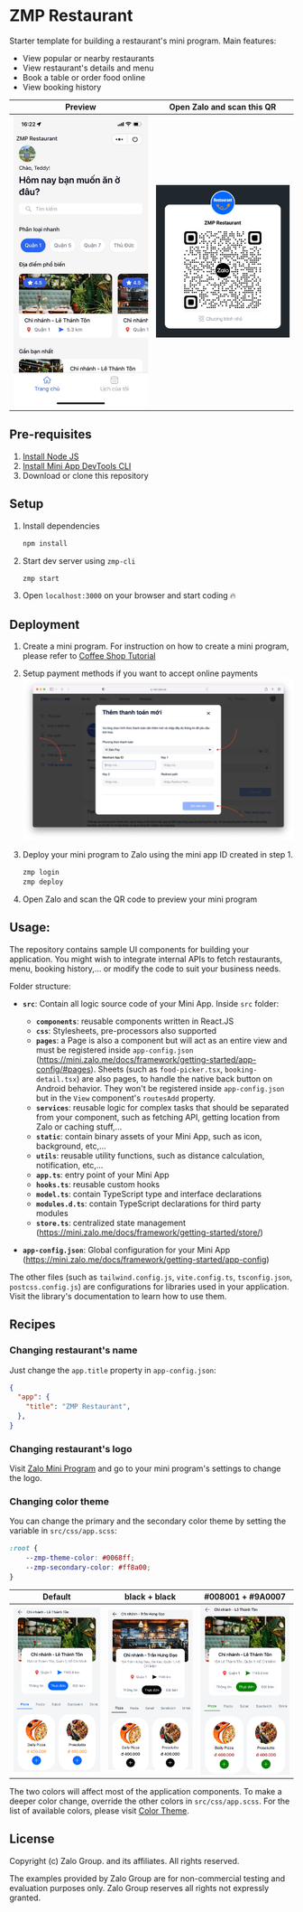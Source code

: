 # ZMP Restaurant

Starter template for building a restaurant's mini program. Main features:
- View popular or nearby restaurants
- View restaurant's details and menu
- Book a table or order food online
- View booking history

|                          Preview                           |               Open Zalo and scan this QR                |
| :--------------------------------------------------------: | :-----------------------------------------------------: |
| <img src="./docs/preview.jpg" alt="Home page" width="250"> | <img src="./docs/qr.png" alt="Entry point" width="250"> |

## Pre-requisites

1. [Install Node JS](https://nodejs.org/en/download/)
1. [Install Mini App DevTools CLI](https://mini.zalo.me/docs/dev-tools)
1. Download or clone this repository

## Setup

1. Install dependencies
	```bash
	npm install
	```

1. Start dev server using `zmp-cli`
	```bash
	zmp start
	```

1. Open `localhost:3000` on your browser and start coding 🔥

## Deployment

1. Create a mini program. For instruction on how to create a mini program, please refer to [Coffee Shop Tutorial](https://mini.zalo.me/docs/tutorial/step-1/#1-tạo-một-ứng-dụng-zalo-mini-program-mới-trên-trang-chủ-của-zalo-mini-program)

1. Setup payment methods if you want to accept online payments
	![](./docs/payment.png "Payment method")

2. Deploy your mini program to Zalo using the mini app ID created in step 1.
	```bash
	zmp login
	zmp deploy
	```

1. Open Zalo and scan the QR code to preview your mini program

## Usage:

The repository contains sample UI components for building your application. You might wish to integrate internal APIs to fetch restaurants, menu, booking history,... or modify the code to suit your business needs.

Folder structure:

* **`src`**: Contain all logic source code of your Mini App. Inside `src` folder:

	* **`components`**: reusable components written in React.JS
	* **`css`**: Stylesheets, pre-processors also supported
	* **`pages`**: a Page is also a component but will act as an entire view and must be registered inside `app-config.json` (https://mini.zalo.me/docs/framework/getting-started/app-config/#pages). Sheets (such as `food-picker.tsx`, `booking-detail.tsx`) are also pages, to handle the native back button on Android behavior. They won't be registered inside `app-config.json` but in the `View` component's `routesAdd` property.
	* **`services`**: reusable logic for complex tasks that should be separated from your component, such as fetching API, getting location from Zalo or caching stuff,...
	* **`static`**: contain binary assets of your Mini App, such as icon, background, etc,...
	* **`utils`**: reusable utility functions, such as distance calculation, notification, etc,...
	* **`app.ts`**: entry point of your Mini App
	* **`hooks.ts`**: reusable custom hooks
	* **`model.ts`**: contain TypeScript type and interface declarations
	* **`modules.d.ts`**: contain TypeScript declarations for third party modules
	* **`store.ts`**: centralized state management (https://mini.zalo.me/docs/framework/getting-started/store/)

* **`app-config.json`**: Global configuration for your Mini App (https://mini.zalo.me/docs/framework/getting-started/app-config)

The other files (such as `tailwind.config.js`, `vite.config.ts`, `tsconfig.json`, `postcss.config.js`) are configurations for libraries used in your application. Visit the library's documentation to learn how to use them.

## Recipes

### Changing restaurant's name

Just change the `app.title` property in `app-config.json`:

```json
{
  "app": {
    "title": "ZMP Restaurant",
  },
}
```

### Changing restaurant's logo

Visit [Zalo Mini Program](https://mini.zalo.me/) and go to your mini program's settings to change the logo.

### Changing color theme

You can change the primary and the secondary color theme by setting the variable in `src/css/app.scss`:

```scss
:root {
	--zmp-theme-color: #0068ff;
	--zmp-secondary-color: #ff8a00;
}
```

| Default                                                                  | black + black                                                        | #008001 + #9A0007                                                    |
| ------------------------------------------------------------------------ | -------------------------------------------------------------------- | -------------------------------------------------------------------- |
| <img src="./docs/variant-default.png" alt="Default variant" width="200"> | <img src="./docs/variant-black.png" alt="Black variant" width="200"> | <img src="./docs/variant-green.png" alt="Green variant" width="200"> |

The two colors will affect most of the application components. To make a deeper color change, override the other colors in `src/css/app.scss`. For the list of available colors, please visit [Color Theme](https://mini.zalo.me/docs/framework/components/color-themes/).

## License

Copyright (c) Zalo Group. and its affiliates. All rights reserved.

The examples provided by Zalo Group are for non-commercial testing and evaluation
purposes only. Zalo Group reserves all rights not expressly granted.
